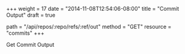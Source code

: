 +++
weight = 17
date = "2014-11-08T12:54:06-08:00"
title = "Commit Output"
draft = true

path = "/api/repos/:repo/refs/:ref/out"
method = "GET"
resource = "commits"
+++

Get Commit Output
